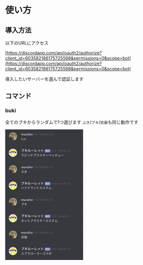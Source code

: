 # 使い方
## 導入方法
以下のURLにアクセス

[https://discordapp.com/api/oauth2/authorize?client_id=603582186175725568&permissions=0&scope=bot](https://discordapp.com/api/oauth2/authorize?client_id=603582186175725568&permissions=0&scope=bot)

導入したいサーバーを選んで認証します

## コマンド

### buki
全てのブキからランダムで1つ選びます
`ぶき`/`ブキ`/`武器`も同じ動作です

<img src="img/buki_sample.png" width="250">
